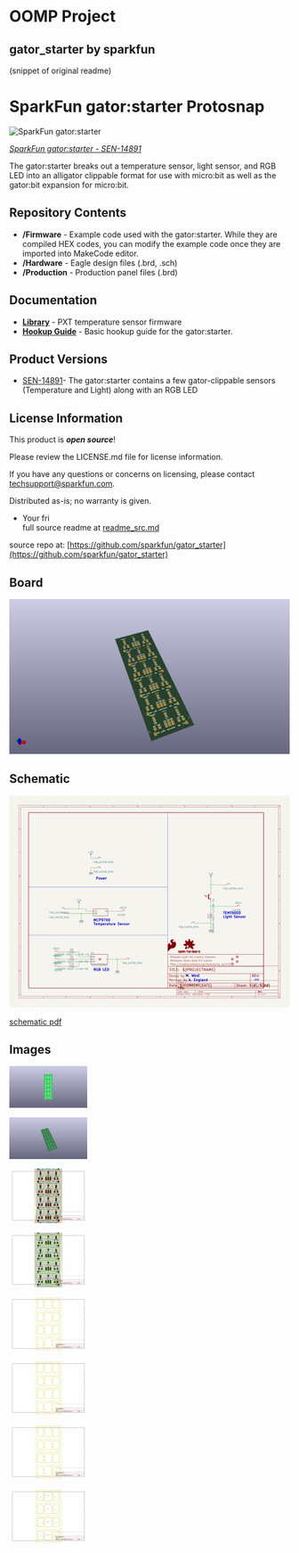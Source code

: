 # OOMP Project  
## gator_starter  by sparkfun  
  
(snippet of original readme)  
  
SparkFun gator:starter Protosnap  
========================================  
  
![SparkFun gator:starter](https://cdn.sparkfun.com/r/500-500/assets/parts/1/3/1/7/3/SEN-14891-1.jpg)  
  
[*SparkFun gator:starter - SEN-14891*](https://www.sparkfun.com/products/14891)  
  
The gator:starter breaks out a temperature sensor, light sensor, and RGB LED into an alligator clippable format for use with micro:bit as well as the gator:bit expansion for micro:bit.  
  
Repository Contents  
-------------------  
  
* **/Firmware** - Example code used with the gator:starter. While they are compiled HEX codes, you can modify the example code once they are imported into MakeCode editor.  
* **/Hardware** - Eagle design files (.brd, .sch)  
* **/Production** - Production panel files (.brd)  
  
Documentation  
--------------  
* **[Library](https://github.com/sparkfun/pxt-gator-temp)** - PXT temperature sensor firmware  
* **[Hookup Guide](https://learn.sparkfun.com/tutorials/gatorstarter-protosnap-hookup-guide)** - Basic hookup guide for the gator:starter.  
  
Product Versions  
----------------  
* [SEN-14891](https://www.sparkfun.com/products/14891)- The gator:starter contains a few gator-clippable sensors (Temperature and Light) along with an RGB LED  
  
License Information  
-------------------  
  
This product is _**open source**_!   
  
Please review the LICENSE.md file for license information.   
  
If you have any questions or concerns on licensing, please contact techsupport@sparkfun.com.  
  
Distributed as-is; no warranty is given.  
  
- Your fri  
  full source readme at [readme_src.md](readme_src.md)  
  
source repo at: [https://github.com/sparkfun/gator_starter](https://github.com/sparkfun/gator_starter)  
## Board  
  
[![working_3d.png](working_3d_600.png)](working_3d.png)  
## Schematic  
  
[![working_schematic.png](working_schematic_600.png)](working_schematic.png)  
  
[schematic pdf](working_schematic.pdf)  
## Images  
  
[![working_3D_bottom.png](working_3D_bottom_140.png)](working_3D_bottom.png)  
  
[![working_3D_top.png](working_3D_top_140.png)](working_3D_top.png)  
  
[![working_assembly_page_01.png](working_assembly_page_01_140.png)](working_assembly_page_01.png)  
  
[![working_assembly_page_02.png](working_assembly_page_02_140.png)](working_assembly_page_02.png)  
  
[![working_assembly_page_03.png](working_assembly_page_03_140.png)](working_assembly_page_03.png)  
  
[![working_assembly_page_04.png](working_assembly_page_04_140.png)](working_assembly_page_04.png)  
  
[![working_assembly_page_05.png](working_assembly_page_05_140.png)](working_assembly_page_05.png)  
  
[![working_assembly_page_06.png](working_assembly_page_06_140.png)](working_assembly_page_06.png)  
